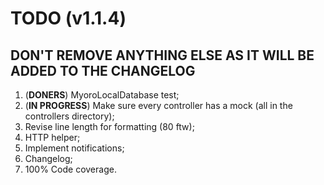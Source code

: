 # TODO (v1.1.4)

## **DON'T REMOVE ANYTHING ELSE AS IT WILL BE ADDED TO THE CHANGELOG**

1. (**DONERS**) MyoroLocalDatabase test;
1. (**IN PROGRESS**) Make sure every controller has a mock (all in the controllers directory);
1. Revise line length for formatting (80 ftw);
1. HTTP helper;
1. Implement notifications;
1. Changelog;
1. 100% Code coverage.

